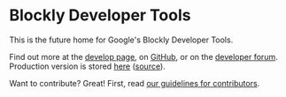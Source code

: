 # Blockly Developer Tools

This is the future home for Google's Blockly Developer Tools.

Find out more at the
[develop page](https://developers.google.com/blockly/), on [GitHub](https://github.com/google/blockly), or on the [developer forum](https://groups.google.com/forum/#!forum/blockly).
Production version is stored [here](https://blockly-demo.appspot.com/static/demos/blockfactory/index.html) ([source](https://github.com/google/blockly/tree/master/demos/blockfactory)).

Want to contribute? Great! First, read [our guidelines for contributors](https://developers.google.com/blockly/guides/modify/contributing).
